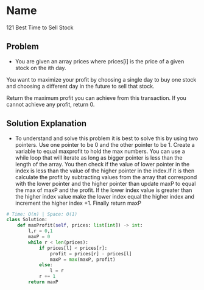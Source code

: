 # Name

121 Best Time to Sell Stock

## Problem

* You are given an array prices where prices[i] is the price of a given stock on the ith day.

You want to maximize your profit by choosing a single day to buy one stock and choosing a different day in the future to sell that stock.

Return the maximum profit you can achieve from this transaction. If you cannot achieve any profit, return 0.


## Solution Explanation

* To understand and solve this problem it is best to solve this by using two pointers. Use one pointer to be 0 and the other pointer to be 1. Create a variable to equal maxprofit to hold the max numbers. You can use a while loop that will iterate as long as bigger pointer is less than the length of the array. You then check if the value of lower pointer in the index is less than the value of the higher pointer in the index.If it is then calculate the profit by subtracting values from the array that correspond with the lower pointer and the higher pointer than update maxP to equal the max of maxP and the profit. If the lower index value is greater than the higher index value make the lower index equal the higher index and increment the higher index +1. Finally return maxP

```python
# Time: O(n) | Space: O(1)
class Solution:
    def maxProfit(self, prices: list[int]) -> int:
        l,r = 0,1
        maxP = 0
        while r < len(prices):
            if prices[l] < prices[r]:
                profit = prices[r] - prices[l]
                maxP = max(maxP, profit)
            else:
                l = r
            r += 1
        return maxP

```